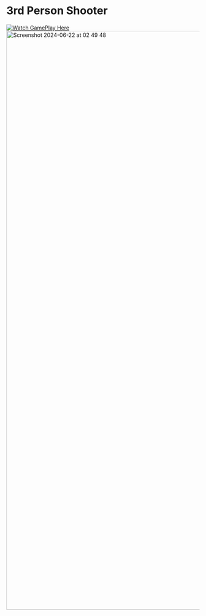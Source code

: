 # 3rd Person Shooter
[![Watch GamePlay Here](https://www.youtube.com/watch?v=9qkmE1mAwgE/0.jpg)](https://www.youtube.com/watch?v=9qkmE1mAwgE)
<img width="1508" alt="Screenshot 2024-06-22 at 02 49 48" src="https://github.com/cristidana/3rd-part-shooter/assets/47077247/ac7a2fac-81ab-4fa1-ae3a-4daf5bc5a664">
